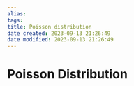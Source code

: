 ```yaml
---
alias: 
tags: 
title: Poisson distribution
date created: 2023-09-13 21:26:49
date modified: 2023-09-13 21:26:49
---
```


# Poisson Distribution
